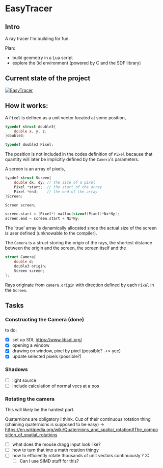 # EasyTracer

## Intro

A ray tracer I'm building for fun.

Plan:

- build geometry in a Lua script
- explore the 3d environment (powered by C and the SDF library)

## Current state of the project

[![EasyTracer](https://yt-embed.herokuapp.com/embed?v=RByLQXJQaPQ)](https://www.youtube.com/watch?v=RByLQXJQaPQ "EasyTracer ")



## How it works:

A `Pixel` is defined as a unit vector located at some position,

```C
typedef struct double3{
    double x, y, z;
}double3;

typedef double3 Pixel;
```

The position is not included in the codes definition of `Pixel` because that quantity will later be implicitly defined by the `Camera`'s parameters.

A screen is an array of pixels,

```C
typdef struct Screen{
    double dx, dy; // the size of a pixel
    Pixel *start;  // the start of the array
    Pixel *end;    // the end of the array
}Screen;

Screen screen;

screen.start = (Pixel*) malloc(sizeof(Pixel)*Nx*Ny);
screen.end = screen.start + Nx*Ny;
```

The 'true' array is dynamically allocated since the actual size of the screen is user defined (unknowable to the compiler).

The `Camera` is a struct storing the origin of the rays, the shortest distance between the origin and the screen, the screen itself and the

```C
struct Camera{
	double d;
	double3 origin;
	Screen screen;
};
```

Rays originate from `camera.origin` with direction defined by each `Pixel` in the `Screen`.


## Tasks 
### Constructing the Camera (done)

to do:

- [x] set up SDL https://www.libsdl.org/
- [x] opening a window
- [x] drawing on window, pixel by pixel (possible? ->> yee)
- [x] update selected pixels (possible?)

### Shadows

- [ ] light source
- [ ] include calculation of normal vecs at a pos

### Rotating the camera

This will likely be the hardest part.

Quaternions are obligatory I think. Cuz of their continuous rotation thing (chaining quaternions is supposed to be easy) -> https://en.wikipedia.org/wiki/Quaternions_and_spatial_rotation#The_composition_of_spatial_rotations

- [ ] what does the mouse dragg input look like?
- [ ] how to turn that into a math rotation thingy
- [ ] how to efficiently rotate thousands of unit vectors continuously ? :C
    - [ ] Can I use SIMD stuff for this? 
